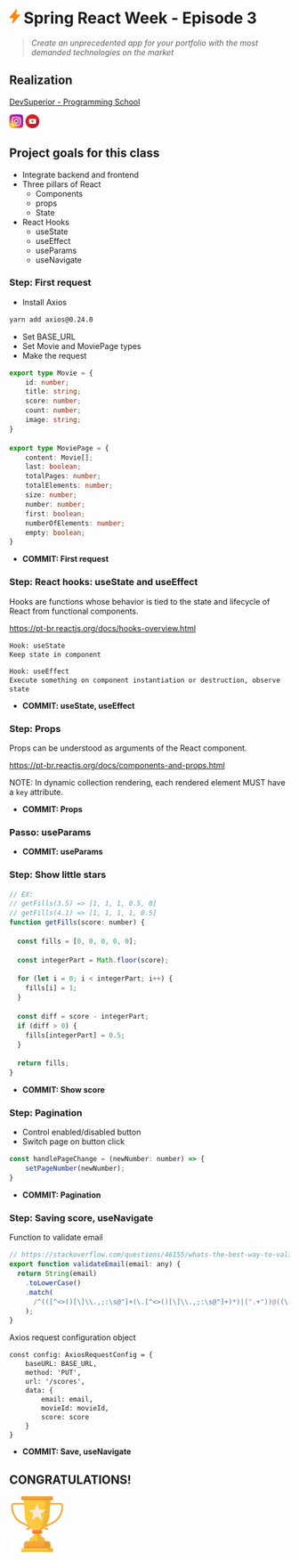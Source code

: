 # ![DevSuperior logo](https://raw.githubusercontent.com/devsuperior/bds-assets/main/ds/devsuperior-logo-small.png) Spring React Week - Episode 3
> *Create an unprecedented app for your portfolio with the most demanded technologies on the market*

## Realization
[DevSuperior - Programming School](https://devsuperior.com.br)

[![DevSuperior on Instagram](https://raw.githubusercontent.com/devsuperior/bds-assets/main/ds/ig-icon.png)](https://instagram.com/devsuperior.ig)
[![DevSuperior on Youtube](https://raw.githubusercontent.com/devsuperior/bds-assets/main/ds/yt-icon.png)](https://youtube.com/devsuperior)

## Project goals for this class
- Integrate backend and frontend
- Three pillars of React
   - Components
   - props
   - State
- React Hooks
   - useState
   - useEffect
   - useParams
   - useNavigate

### Step: First request

- Install Axios
```bash
yarn add axios@0.24.0
```
- Set BASE_URL
- Set Movie and MoviePage types
- Make the request

```typescript
export type Movie = {
    id: number;
    title: string;
    score: number;
    count: number;
    image: string;
}

export type MoviePage = {
    content: Movie[];
    last: boolean;
    totalPages: number;
    totalElements: number;
    size: number;
    number: number;
    first: boolean;
    numberOfElements: number;
    empty: boolean;
}
```

- **COMMIT: First request**

### Step: React hooks: useState and useEffect

Hooks are functions whose behavior is tied to the state and lifecycle of React from functional components.

https://pt-br.reactjs.org/docs/hooks-overview.html

```
Hook: useState
Keep state in component
```
```
Hook: useEffect
Execute something on component instantiation or destruction, observe state
```

- **COMMIT: useState, useEffect**

### Step: Props

Props can be understood as arguments of the React component.

https://pt-br.reactjs.org/docs/components-and-props.html

NOTE: In dynamic collection rendering, each rendered element MUST have a `key` attribute.

- **COMMIT: Props**

### Passo: useParams

- **COMMIT: useParams**


### Step: Show little stars
```js
// EX:
// getFills(3.5) => [1, 1, 1, 0.5, 0]
// getFills(4.1) => [1, 1, 1, 1, 0.5]
function getFills(score: number) {

  const fills = [0, 0, 0, 0, 0];

  const integerPart = Math.floor(score);

  for (let i = 0; i < integerPart; i++) {
    fills[i] = 1;
  }

  const diff = score - integerPart;
  if (diff > 0) {
    fills[integerPart] = 0.5;
  }

  return fills;
}
```


- **COMMIT: Show score**


### Step: Pagination

- Control enabled/disabled button
- Switch page on button click

```js
const handlePageChange = (newNumber: number) => {
    setPageNumber(newNumber);
}
```

- **COMMIT: Pagination**


### Step: Saving score, useNavigate

Function to validate email

```javascript
// https://stackoverflow.com/questions/46155/whats-the-best-way-to-validate-an-email-address-in-javascript
export function validateEmail(email: any) {
  return String(email)
    .toLowerCase()
    .match(
      /^(([^<>()[\]\\.,;:\s@"]+(\.[^<>()[\]\\.,;:\s@"]+)*)|(".+"))@((\[[0-9]{1,3}\.[0-9]{1,3}\.[0-9]{1,3}\.[0-9]{1,3}\])|(([a-zA-Z\-0-9]+\.)+[a-zA-Z]{2,}))$/
    );
}
```

Axios request configuration object

```
const config: AxiosRequestConfig = {
	baseURL: BASE_URL,
	method: 'PUT',
	url: '/scores',
	data: {
		email: email,
		movieId: movieId,
		score: score
	}
}
```

- **COMMIT: Save, useNavigate**



## CONGRATULATIONS!

![Congratulations!](https://raw.githubusercontent.com/devsuperior/bds-assets/main/img/trophy.png)

